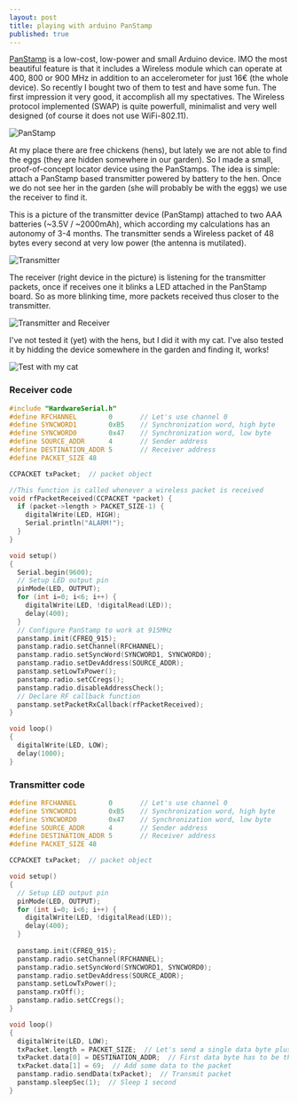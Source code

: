 ```yaml
---
layout: post
title: playing with arduino PanStamp
published: true
---
```


[PanStamp](http://www.panstamp.com) is a low-cost, low-power and small Arduino device. IMO the most beautiful feature is that it includes a Wireless module which can operate at 400, 800 or 900 MHz in addition to an accelerometer for just 16€ (the whole device).
So recently I bought two of them to test and have some fun. The first impression it very good, it accomplish all my spectatives. The Wireless protocol implemented (SWAP) is quite powerfull, minimalist and very well designed (of course it does not use WiFi-802.11).

![PanStamp](/images/PanStamp.jpg)

At my place there are free chickens (hens), but lately we are not able to find the eggs (they are hidden somewhere in our garden). So I made a small, proof-of-concept locator device using the PanStamps.
The idea is simple: attach a PanStamp based transmitter powered by battery to the hen. Once we do not see her in the garden (she will probably be with the eggs) we use the receiver to find it.

This is a picture of the transmitter device (PanStamp) attached to two AAA batteries (~3.5V / ~2000mAh), which according my calculations has an autonomy of 3-4 months.
The transmitter sends a Wireless packet of 48 bytes every second at very low power (the antenna is mutilated).

![Transmitter](/images/PanStamp_transmitter.jpg)

The receiver (right device in the picture) is listening for the transmitter packets, once if receives one it blinks a LED attached in the PanStamp board. So as more blinking time, more packets received thus closer to the transmitter.

![Transmitter and Receiver](/images/PanStamp_both.jpg)

I've not tested it (yet) with the hens, but I did it with my cat. I've also tested it by hidding the device somewhere in the garden and finding it, works!

![Test with my cat](/images/PanStamp_kiara.jpg)

### Receiver code

```C
#include "HardwareSerial.h" 
#define RFCHANNEL        0       // Let's use channel 0
#define SYNCWORD1        0xB5    // Synchronization word, high byte
#define SYNCWORD0        0x47    // Synchronization word, low byte
#define SOURCE_ADDR      4       // Sender address
#define DESTINATION_ADDR 5       // Receiver address
#define PACKET_SIZE 48

CCPACKET txPacket;  // packet object

//This function is called whenever a wireless packet is received
void rfPacketReceived(CCPACKET *packet) { 
  if (packet->length > PACKET_SIZE-1) { 
    digitalWrite(LED, HIGH);
    Serial.println("ALARM!");
  }
}

void setup()
{
  Serial.begin(9600);
  // Setup LED output pin
  pinMode(LED, OUTPUT);
  for (int i=0; i<6; i++) {
    digitalWrite(LED, !digitalRead(LED));
    delay(400);
  }
  // Configure PanStamp to work at 915MHz
  panstamp.init(CFREQ_915);
  panstamp.radio.setChannel(RFCHANNEL);
  panstamp.radio.setSyncWord(SYNCWORD1, SYNCWORD0);
  panstamp.radio.setDevAddress(SOURCE_ADDR);
  panstamp.setLowTxPower();
  panstamp.radio.setCCregs();
  panstamp.radio.disableAddressCheck();
  // Declare RF callback function
  panstamp.setPacketRxCallback(rfPacketReceived);
}

void loop()
{
  digitalWrite(LED, LOW);
  delay(1000);                          
}
```

### Transmitter code

```C
#define RFCHANNEL        0       // Let's use channel 0
#define SYNCWORD1        0xB5    // Synchronization word, high byte
#define SYNCWORD0        0x47    // Synchronization word, low byte
#define SOURCE_ADDR      4       // Sender address
#define DESTINATION_ADDR 5       // Receiver address
#define PACKET_SIZE 48

CCPACKET txPacket;  // packet object

void setup()
{
  // Setup LED output pin
  pinMode(LED, OUTPUT);
  for (int i=0; i<6; i++) {
    digitalWrite(LED, !digitalRead(LED));
    delay(400);
  }
  
  panstamp.init(CFREQ_915);
  panstamp.radio.setChannel(RFCHANNEL);
  panstamp.radio.setSyncWord(SYNCWORD1, SYNCWORD0);
  panstamp.radio.setDevAddress(SOURCE_ADDR);
  panstamp.setLowTxPower();
  panstamp.rxOff();
  panstamp.radio.setCCregs();
}

void loop()
{
  digitalWrite(LED, LOW);
  txPacket.length = PACKET_SIZE;  // Let's send a single data byte plus the destination address
  txPacket.data[0] = DESTINATION_ADDR;  // First data byte has to be the destination address
  txPacket.data[1] = 69;  // Add some data to the packet
  panstamp.radio.sendData(txPacket);  // Transmit packet
  panstamp.sleepSec(1);  // Sleep 1 second
}
```

